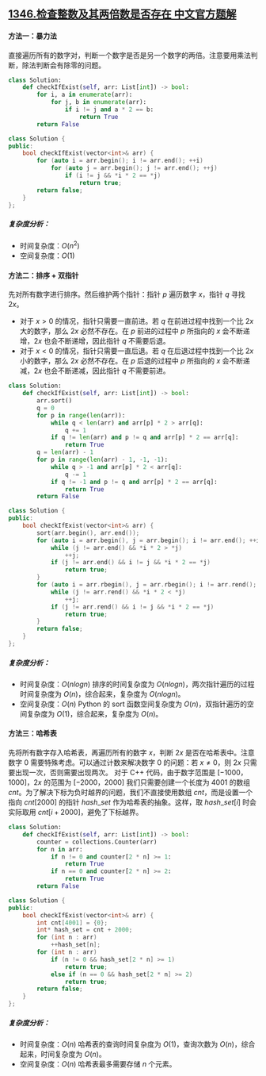 ## [1346.检查整数及其两倍数是否存在 中文官方题解](https://leetcode.cn/problems/check-if-n-and-its-double-exist/solutions/100000/jian-cha-zheng-shu-ji-qi-liang-bei-shu-shi-fou-cun)
#### 方法一：暴力法

直接遍历所有的数字对，判断一个数字是否是另一个数字的两倍。注意要用乘法判断，除法判断会有除零的问题。

```python []
class Solution:
    def checkIfExist(self, arr: List[int]) -> bool:
        for i, a in enumerate(arr):
            for j, b in enumerate(arr):
                if i != j and a * 2 == b:
                    return True
        return False
```

```C++ []
class Solution {
public:
    bool checkIfExist(vector<int>& arr) {
        for (auto i = arr.begin(); i != arr.end(); ++i)
            for (auto j = arr.begin(); j != arr.end(); ++j)
                if (i != j && *i * 2 == *j)
                    return true;
        return false;
    }
};
```

##### 复杂度分析：

  * 时间复杂度：$O(n^2)$
  * 空间复杂度：$O(1)$

#### 方法二：排序 + 双指针

先对所有数字进行排序。然后维护两个指针：指针 $p$ 遍历数字 $x$，指针 $q$ 寻找 $2x$。

* 对于 $x>0$ 的情况，指针只需要一直前进。若 $q$ 在前进过程中找到一个比 $2x$ 大的数字，那么 $2x$ 必然不存在。在 $p$ 前进的过程中 $p$ 所指向的 $x$ 会不断递增，$2x$ 也会不断递增，因此指针 $q$ 不需要后退。
* 对于 $x<0$ 的情况，指针只需要一直后退。若 $q$ 在后退过程中找到一个比 $2x$ 小的数字，那么 $2x$ 必然不存在。在 $p$ 后退的过程中 $p$ 所指向的 $x$ 会不断递减，$2x$ 也会不断递减，因此指针 $q$ 不需要前进。

```python []
class Solution:
    def checkIfExist(self, arr: List[int]) -> bool:
        arr.sort()
        q = 0
        for p in range(len(arr)):
            while q < len(arr) and arr[p] * 2 > arr[q]:
                q += 1
            if q != len(arr) and p != q and arr[p] * 2 == arr[q]:
                return True
        q = len(arr) - 1
        for p in range(len(arr) - 1, -1, -1):
            while q > -1 and arr[p] * 2 < arr[q]:
                q -= 1
            if q != -1 and p != q and arr[p] * 2 == arr[q]:
                return True
        return False
```

```C++ []
class Solution {
public:
    bool checkIfExist(vector<int>& arr) {
        sort(arr.begin(), arr.end());
        for (auto i = arr.begin(), j = arr.begin(); i != arr.end(); ++i) {
            while (j != arr.end() && *i * 2 > *j)
                ++j;
            if (j != arr.end() && i != j && *i * 2 == *j)
                return true;
        }
        for (auto i = arr.rbegin(), j = arr.rbegin(); i != arr.rend(); ++i) {
            while (j != arr.rend() && *i * 2 < *j)
                ++j;
            if (j != arr.rend() && i != j && *i * 2 == *j)
                return true;
        }
        return false;
    }
};
```

##### 复杂度分析：

  * 时间复杂度：$O(nlogn)$
    排序的时间复杂度为 $O(nlogn)$，两次指针遍历的过程时间复杂度为 $O(n)$，综合起来，复杂度为 $O(nlogn)$。
  * 空间复杂度：$O(n)$
    Python 的 sort 函数空间复杂度为 $O(n)$，双指针遍历的空间复杂度为 $O(1)$，综合起来，复杂度为 $O(n)$。

#### 方法三：哈希表

先将所有数字存入哈希表，再遍历所有的数字 $x$，判断 $2x$ 是否在哈希表中。注意数字 0 需要特殊考虑。可以通过计数来解决数字 0 的问题：若 $x\neq0$，则 $2x$ 只需要出现一次，否则需要出现两次。
对于 C++ 代码，由于数字范围是 $[-1000， 1000]$，$2x$ 的范围为 $[-2000， 2000]$ 我们只需要创建一个长度为 4001 的数组 $cnt$。为了解决下标为负时越界的问题，我们不直接使用数组 $cnt$，而是设置一个指向 $cnt[2000]$ 的指针 $hash\_set$ 作为哈希表的抽象。这样，取 $hash\_set[i]$ 时会实际取用 $cnt[i + 2000]$，避免了下标越界。

```python []
class Solution:
    def checkIfExist(self, arr: List[int]) -> bool:
        counter = collections.Counter(arr)
        for n in arr:
            if n != 0 and counter[2 * n] >= 1:
                return True
            if n == 0 and counter[2 * n] >= 2:
                return True
        return False
```

```C++ []
class Solution {
public:
    bool checkIfExist(vector<int>& arr) {
        int cnt[4001] = {0};
        int* hash_set = cnt + 2000;
        for (int n : arr)
            ++hash_set[n];
        for (int n : arr)
            if (n != 0 && hash_set[2 * n] >= 1)
                return true;
            else if (n == 0 && hash_set[2 * n] >= 2)
                return true;
        return false;
    }
};
```

##### 复杂度分析：

  * 时间复杂度：$O(n)$
    哈希表的查询时间复杂度为 $O(1)$，查询次数为 $O(n)$，综合起来，时间复杂度为 $O(n)$。
  * 空间复杂度：$O(n)$
    哈希表最多需要存储 $n$ 个元素。
